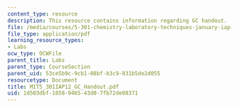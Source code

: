 ```yaml
---
content_type: resource
description: This resource contains information regarding GC handout.
file: /media/courses/5-301-chemistry-laboratory-techniques-january-iap-2012/1d503dbf1858946543d07fb72de08371_MIT5_301IAP12_GC_Handout.pdf
file_type: application/pdf
learning_resource_types:
- Labs
ocw_type: OCWFile
parent_title: Labs
parent_type: CourseSection
parent_uid: 53ce5b9c-9cb1-08bf-b3c9-831b5de2d055
resourcetype: Document
title: MIT5_301IAP12_GC_Handout.pdf
uid: 1d503dbf-1858-9465-43d0-7fb72de08371
---
```

